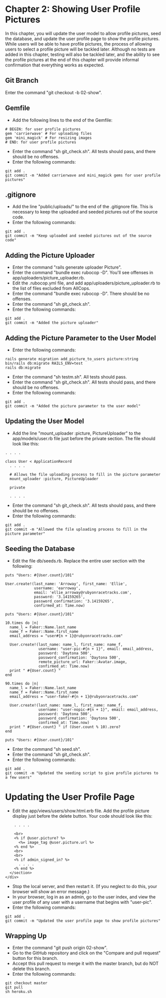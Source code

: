 # Chapter 2: Showing User Profile Pictures
In this chapter, you will update the user model to allow profile pictures, seed the database, and update the user profile page to show the profile pictures.  While users will be able to have profile pictures, the process of allowing users to select a profile picture will be tackled later.  Although no tests are added in this chapter, testing will also be tackled later, and the ability to see the profile pictures at the end of this chapter will provide informal confirmation that everything works as expected.

## Git Branch
Enter the command "git checkout -b 02-show".

## Gemfile
* Add the following lines to the end of the Gemfile:
```
# BEGIN: for user profile pictures
gem 'carrierwave' # For uploading files
gem 'mini_magick' # For resizing images
# END: for user profile pictures
```
* Enter the command "sh git_check.sh".  All tests should pass, and there should be no offenses.
* Enter the following commands:
```
git add .
git commit -m "Added carrierwave and mini_magick gems for user profile pictures"
```
## .gitignore
* Add the line "public/uploads/" to the end of the .gitignore file.  This is necessary to keep the uploaded and seeded pictures out of the source code.
* Enter the following commands:
```
git add .
git commit -m "Keep uploaded and seeded pictures out of the source code"
```

## Adding the Picture Uploader
* Enter the command "rails generate uploader Picture".
* Enter the command "bundle exec rubocop -D".  You'll see offenses in app/uploaders/picture_uploader.rb.
* Edit the .rubocop.yml file, and add app/uploaders/picture_uploader.rb to the list of files excluded from AllCops.
* Enter the command "bundle exec rubocop -D".  There should be no offenses.
* Enter the command "sh git_check.sh".
* Enter the following commands:
```
git add .
git commit -m "Added the picture uploader"
```

## Adding the Picture Parameter to the User Model
* Enter the following commands:
```
rails generate migration add_picture_to_users picture:string
bin/rails db:migrate RAILS_ENV=test
rails db:migrate
```
* Enter the command "sh testm.sh".  All tests should pass.
* Enter the command "sh git_check.sh".  All tests should pass, and there should be no offenses.
* Enter the following commands:
```
git add .
git commit -m "Added the picture parameter to the user model"
```
## Updating the User Model
* Add the line "mount_uploader :picture, PictureUploader" to the app/models/user.rb file just before the private section.  The file should look like this:
```
. . . .

class User < ApplicationRecord
  . . . . 

  # Allows the file uploading process to fill in the picture parameter
  mount_uploader :picture, PictureUploader

  private

  . . . .
```
* Enter the command "sh git_check.sh".  All tests should pass, and there should be no offenses.
* Enter the following commands:
```
git add .
git commit -m "Allowed the file uploading process to fill in the picture parameter"
```

## Seeding the Database
* Edit the file db/seeds.rb.  Replace the entire user section with the following:
```
puts "Users: #{User.count}/101"

User.create!(last_name: 'Arroway', first_name: 'Ellie',
             username: 'earroway',
             email: 'ellie_arroway@rubyonracetracks.com',
             password: '3.14159265',
             password_confirmation: '3.14159265',
             confirmed_at: Time.now)

puts "Users: #{User.count}/101"

10.times do |n|
  name_l = Faker::Name.last_name
  name_f = Faker::Name.first_name
  email_address = "user#{n + 1}@rubyonracetracks.com"

  User.create!(last_name: name_l, first_name: name_f,
               username: "user-pic-#{n + 1}", email: email_address,
               password: 'Daytona 500',
               password_confirmation: 'Daytona 500',
               remote_picture_url: Faker::Avatar.image,
               confirmed_at: Time.now)
  print " #{User.count} "
end

90.times do |n|
  name_l = Faker::Name.last_name
  name_f = Faker::Name.first_name
  email_address = "user-faker-#{n + 1}@rubyonracetracks.com"

  User.create!(last_name: name_l, first_name: name_f,
               username: "user-nopic-#{n + 1}", email: email_address,
               password: 'Daytona 500',
               password_confirmation: 'Daytona 500',
               confirmed_at: Time.now)
  print " #{User.count} " if (User.count % 10).zero?
end

puts "Users: #{User.count}/101"
```
* Enter the command "sh seed.sh".
* Enter the command "sh git_check.sh".
* Enter the following commands:
```
git add .
git commit -m "Updated the seeding script to give profile pictures to a few users"
```

# Updating the User Profile Page
* Edit the app/views/users/show.html.erb file.  Add the profile picture display just before the delete button.  Your code should look like this:
```
    . . . .

    <br>
    <% if @user.picture? %>
      <%= image_tag @user.picture.url %>
    <% end %>
    <br>
    <br>
    <% if admin_signed_in? %>
      . . . .
    <% end %>
  </section>
</div>
```
* Stop the local server, and then restart it.  (If you neglect to do this, your browser will show an error message.)
* In your browser, log in as an admin, go to the user index, and view the user profile of any user with a username that begins with "user-pic".
* Enter the following commands:
```
git add .
git commit -m "Updated the user profile page to show profile pictures"
```

## Wrapping Up
* Enter the command "git push origin 02-show".
* Go to the GitHub repository and click on the "Compare and pull request" button for this branch.
* Accept this pull request to merge it with the master branch, but do NOT delete this branch.
* Enter the following commands:
```
git checkout master
git pull
sh heroku.sh
```
